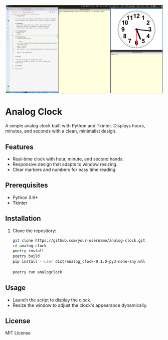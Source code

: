 <!-- ![i3example]() -->
<center><img src="docs/i3_example.png" width="500"></center>

# Analog Clock

A simple analog clock built with Python and Tkinter. Displays hours, minutes, and seconds with a clean, minimalist design.

## Features
- Real-time clock with hour, minute, and second hands.
- Responsive design that adapts to window resizing.
- Clear markers and numbers for easy time reading.

## Prerequisites
- Python 3.6+
- Tkinter

## Installation
1. Clone the repository:

   ```bash
   git clone https://github.com/your-username/analog-clock.git
   cd analog-clock
   poetry install
   poetry build
   pip install --user dist/analog_clock-0.1.0-py3-none-any.whl

   poetry run analogclock
   ```

## Usage

- Launch the script to display the clock.
- Resize the window to adjust the clock's appearance dynamically.

## License

MIT License